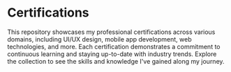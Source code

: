 # Certifications
This repository showcases my professional certifications across various domains, including UI/UX design, mobile app development, web technologies, and more. 
Each certification demonstrates a commitment to continuous learning and staying up-to-date with industry trends. 
Explore the collection to see the skills and knowledge I've gained along my journey.
